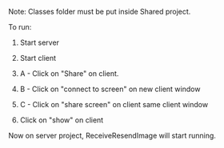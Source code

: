 Note: Classes folder must be put inside Shared project.


To run:

1. Start server
2. Start client
3. A - Click on "Share" on client.
3. B - Click on "connect to screen" on new client window
3. C - Click on "share screen" on client same client window

4. Click on "show" on client


Now on server project, ReceiveResendImage will start running.
